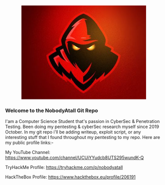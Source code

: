 <p align="center">
  <img src="redteam2.jpg">
</p>

### Welcome to the NobodyAtall Git Repo

I'am a Computer Science Student that's passion in CyberSec & Penetration Testing. Been doing my pentesting & cyberSec research myself since 2019 October. In my git repo i'll be adding writeup, exploit script, or any interesting stuff that I found throughout my pentesting to my repo. Here are my public profile links:-

My YouTube Channel: 
https://www.youtube.com/channel/UCUiYYudcb8UTS295wundK-Q

TryHackMe Profile: 
https://tryhackme.com/p/nobodyatall

HackTheBox Profile: 
https://www.hackthebox.eu/profile/206191
